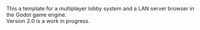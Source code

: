This a template for a multiplayer lobby system and a LAN server browser in the Godot game engine. <br>
Version 2.0 is a work in progress.
